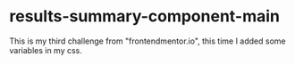 # results-summary-component-main

This is my third challenge from "frontendmentor.io", this time I added some variables in my css.
